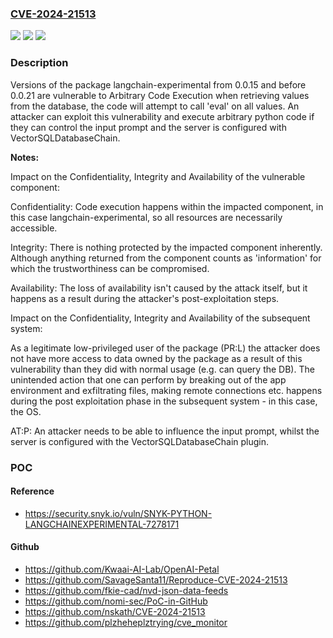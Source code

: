 ### [CVE-2024-21513](https://cve.mitre.org/cgi-bin/cvename.cgi?name=CVE-2024-21513)
![](https://img.shields.io/static/v1?label=Product&message=langchain-experimental&color=blue)
![](https://img.shields.io/static/v1?label=Version&message=0.0.15%20&color=brightgreen)
![](https://img.shields.io/static/v1?label=Vulnerability&message=Arbitrary%20Code%20Execution&color=brightgreen)

### Description

Versions of the package langchain-experimental from 0.0.15 and before 0.0.21 are vulnerable to Arbitrary Code Execution when retrieving values from the database, the code will attempt to call 'eval' on all values. An attacker can exploit this vulnerability and execute arbitrary python code if they can control the input prompt and the server is configured with VectorSQLDatabaseChain.**Notes:**Impact on the Confidentiality, Integrity and Availability of the vulnerable component:Confidentiality: Code execution happens within the impacted component, in this case langchain-experimental, so all resources are necessarily accessible.Integrity: There is nothing protected by the impacted component inherently. Although anything returned from the component counts as 'information' for which the trustworthiness can be compromised.Availability: The loss of availability isn't caused by the attack itself, but it happens as a result during the attacker's post-exploitation steps.Impact on the Confidentiality, Integrity and Availability of the subsequent system:As a legitimate low-privileged user of the package (PR:L) the attacker does not have more access to data owned by the package as a result of this vulnerability than they did with normal usage (e.g. can query the DB). The unintended action that one can perform by breaking out of the app environment and exfiltrating files, making remote connections etc. happens during the post exploitation phase in the subsequent system - in this case, the OS.AT:P: An attacker needs to be able to influence the input prompt, whilst the server is configured with the VectorSQLDatabaseChain plugin.

### POC

#### Reference
- https://security.snyk.io/vuln/SNYK-PYTHON-LANGCHAINEXPERIMENTAL-7278171

#### Github
- https://github.com/Kwaai-AI-Lab/OpenAI-Petal
- https://github.com/SavageSanta11/Reproduce-CVE-2024-21513
- https://github.com/fkie-cad/nvd-json-data-feeds
- https://github.com/nomi-sec/PoC-in-GitHub
- https://github.com/nskath/CVE-2024-21513
- https://github.com/plzheheplztrying/cve_monitor

